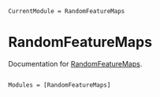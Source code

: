 ```@meta
CurrentModule = RandomFeatureMaps
```

# RandomFeatureMaps

Documentation for [RandomFeatureMaps](https://github.com/MurrellGroup/RandomFeatureMaps.jl).

```@index
```

```@autodocs
Modules = [RandomFeatureMaps]
```
